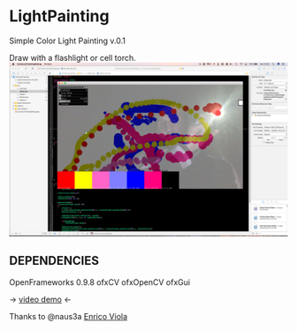 # LightPainting
Simple Color Light Painting v.0.1

Draw with a flashlight or cell torch.
![alt tag](LightPainting.png)

## DEPENDENCIES
OpenFrameworks 0.9.8
ofxCV
ofxOpenCV
ofxGui

-> [video demo](https://www.instagram.com/p/BTaMZpQFJ36/?taken-by=robertofaziostudio&hl=en) <-

Thanks to @naus3a [Enrico Viola](https://github.com/naus3a/)


